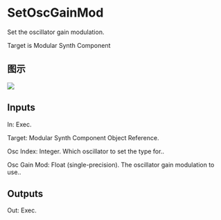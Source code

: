 # SetOscGainMod

Set the oscillator gain modulation.

Target is Modular Synth Component

## 图示

![]($-20221218-21081269.png)

## Inputs

In: Exec.

Target: Modular Synth Component Object Reference.

Osc Index: Integer. Which oscillator to set the type for..

Osc Gain Mod: Float (single-precision). The oscillator gain modulation to use..  

## Outputs

Out: Exec.

